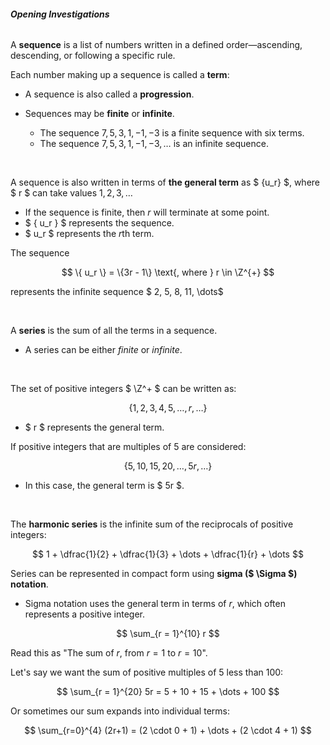 ###### **Opening Investigations**

A **sequence** is a list of numbers written in a defined order—ascending, descending, or following a specific rule.

Each number making up a sequence is called a **term**:

- A sequence is also called a **progression**.
- Sequences may be **finite** or **infinite**.

    - The sequence $7, 5, 3, 1, -1, -3$ is a <span class="gray">finite sequence</span> with six terms.
    - The sequence $7, 5, 3, 1, -1, -3, \dots$ is an <span class="gray">infinite sequence</span>.

<br />

<span class="gray">A sequence is also written in terms of</span> **the general term** as $ \{u_r\} $, where $ r $ can take values $1, 2, 3, \dots$

- If the sequence is finite, then $r$ will <span class="gray">terminate at some point</span>.
- $ \{ u_r \} $ represents the sequence.
- $ u_r $ represents the $r$th term.

The sequence 

$$ \{ u_r \} = \{3r - 1\} \text{, where } r \in \Z^{+} $$

represents the infinite sequence $ 2, 5, 8, 11, \dots$

<br />

A **series** is the sum of all the terms in a sequence.

- A series can be either *finite* or *infinite*.

<br />

The set of positive integers $ \Z^+ $ can be written as:

$$ \{1, 2, 3, 4, 5, \dots, r, \dots \} $$

- $ r $ represents the general term.

If positive integers that are multiples of 5 are considered:

$$ \{5, 10, 15, 20, \dots, 5r, \dots\} $$

- In this case, the general term is $ 5r $.

<br />

The **harmonic series** is the infinite sum of the reciprocals of positive integers:

$$ 1 + \dfrac{1}{2} + \dfrac{1}{3} + \dots + \dfrac{1}{r} + \dots $$

Series can be represented <span class="gray">in compact form using</span> **sigma ($ \Sigma $) notation**.

- Sigma notation uses the general term in terms of $r$, which often represents a positive integer.

$$ \sum_{r = 1}^{10} r $$

Read this as <span class="gray">"The sum of $r$, from $r = 1$ to $r = 10$"</span>.

Let's say we want the sum of positive multiples of 5 less than 100:

$$ \sum_{r = 1}^{20} 5r = 5 + 10 + 15 + \dots + 100 $$

Or sometimes our sum expands into individual terms:

$$ \sum_{r=0}^{4} (2r+1) = (2 \cdot 0 + 1) + \dots + (2 \cdot 4 + 1) $$
